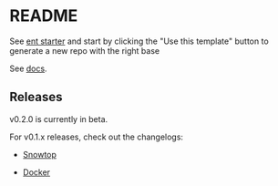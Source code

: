 # README

See [ent starter](https://github.com/lolopinto/ent-starter) and start by clicking the "Use this template" button to generate a new repo with the right base

See [docs](https://ent.dev).

## Releases

v0.2.0 is currently in beta.

For v0.1.x releases, check out the changelogs:

* [Snowtop](https://github.com/lolopinto/ent/blob/v0.1.x/CHANGELOG.md)

* [Docker](https://github.com/lolopinto/ent/blob/v0.1.x/docker_CHANGELOG.md)
